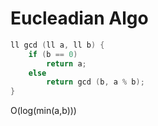 # Eucleadian Algo

```cpp
ll gcd (ll a, ll b) {
    if (b == 0)
        return a;
    else
        return gcd (b, a % b);
}
```
O(log(min(a,b)))